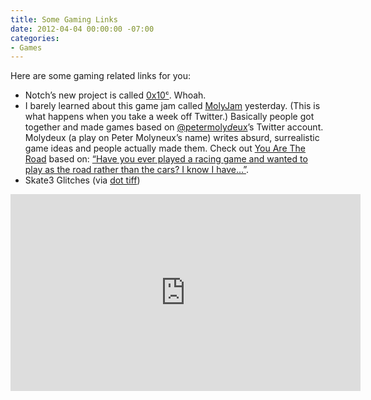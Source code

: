 ```yaml
---
title: Some Gaming Links
date: 2012-04-04 00:00:00 -07:00
categories:
- Games
---
```


<p>Here are some gaming related links for you:</p>

<ul>
<li>Notch’s new project is called <a href="http://0x10c.com/">0x10ᶜ</a>. Whoah.</li>
<li>I barely learned about this game jam called <a href="http://www.whatwouldmolydeux.com/">MolyJam</a> yesterday. (This is what happens when you take a week off Twitter.) Basically people got together and made games based on <a href="http://twitter.com/petermolydeux">@petermoly<em>d</em>eux</a>’s Twitter account. Molydeux (a play on Peter Molyneux’s name) writes absurd, surrealistic game ideas and people actually made them. Check out <a href="http://www.kongregate.com/games/duckets/you-are-the-road-molyjam-2012">You Are The Road</a> based on: <a href="http://twitter.com/#!/petermolydeux/statuses/89158856910974976">“Have you ever played a racing game and wanted to play as the road rather than the cars? I know I have…”</a>.</li>
<li>Skate3 Glitches (via <a href="http://dottiff.tumblr.com/">dot tiff</a>)</li>
</ul>

<p><iframe width="560" height="315" src="http://www.youtube.com/embed/vfl33Tn0pYc" frameborder="0" allowfullscreen></iframe></p>
